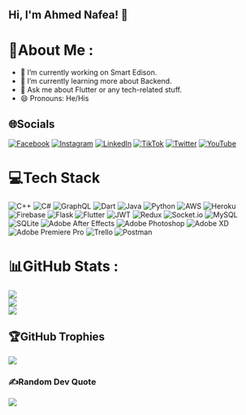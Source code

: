 ## Hi, I'm Ahmed Nafea! 👋

# 💫About Me :
- 🔭 I’m currently working on Smart Edison.
- 🌱 I’m currently learning more about Backend.
- 💬 Ask me about Flutter or any tech-related stuff.
- 😄 Pronouns: He/His

## 🌐Socials
[![Facebook](https://img.shields.io/badge/Facebook-%231877F2.svg?logo=Facebook&logoColor=white)](https://facebook.com/ahmednafea1997) [![Instagram](https://img.shields.io/badge/Instagram-%23E4405F.svg?logo=Instagram&logoColor=white)](https://instagram.com/a7mednafe31997) [![LinkedIn](https://img.shields.io/badge/LinkedIn-%230077B5.svg?logo=linkedin&logoColor=white)](https://linkedin.com/in/a7mednafe3) [![TikTok](https://img.shields.io/badge/TikTok-%23000000.svg?logo=TikTok&logoColor=white)](https://tiktok.com/@nafe3tech) [![Twitter](https://img.shields.io/badge/Twitter-%231DA1F2.svg?logo=Twitter&logoColor=white)](https://twitter.com/a7mednafe3dev) [![YouTube](https://img.shields.io/badge/YouTube-%23FF0000.svg?logo=YouTube&logoColor=white)](https://youtube.com/@nafeatech) 

# 💻Tech Stack
![C++](https://img.shields.io/badge/c++-%2300599C.svg?style=plastic&logo=c%2B%2B&logoColor=white) ![C#](https://img.shields.io/badge/c%23-%23239120.svg?style=plastic&logo=c-sharp&logoColor=white) ![GraphQL](https://img.shields.io/badge/-GraphQL-E10098?style=plastic&logo=graphql&logoColor=white) ![Dart](https://img.shields.io/badge/dart-%230175C2.svg?style=plastic&logo=dart&logoColor=white) ![Java](https://img.shields.io/badge/java-%23ED8B00.svg?style=plastic&logo=java&logoColor=white) ![Python](https://img.shields.io/badge/python-3670A0?style=plastic&logo=python&logoColor=ffdd54) ![AWS](https://img.shields.io/badge/AWS-%23FF9900.svg?style=plastic&logo=amazon-aws&logoColor=white) ![Heroku](https://img.shields.io/badge/heroku-%23430098.svg?style=plastic&logo=heroku&logoColor=white) ![Firebase](https://img.shields.io/badge/firebase-%23039BE5.svg?style=plastic&logo=firebase) ![Flask](https://img.shields.io/badge/flask-%23000.svg?style=plastic&logo=flask&logoColor=white) ![Flutter](https://img.shields.io/badge/Flutter-%2302569B.svg?style=plastic&logo=Flutter&logoColor=white) ![JWT](https://img.shields.io/badge/JWT-black?style=plastic&logo=JSON%20web%20tokens) ![Redux](https://img.shields.io/badge/redux-%23593d88.svg?style=plastic&logo=redux&logoColor=white) ![Socket.io](https://img.shields.io/badge/Socket.io-black?style=plastic&logo=socket.io&badgeColor=010101) ![MySQL](https://img.shields.io/badge/mysql-%2300f.svg?style=plastic&logo=mysql&logoColor=white) ![SQLite](https://img.shields.io/badge/sqlite-%2307405e.svg?style=plastic&logo=sqlite&logoColor=white) ![Adobe After Effects](https://img.shields.io/badge/Adobe%20After%20Effects-9999FF.svg?style=plastic&logo=Adobe%20After%20Effects&logoColor=white) ![Adobe Photoshop](https://img.shields.io/badge/adobephotoshop-%2331A8FF.svg?style=plastic&logo=adobephotoshop&logoColor=white) ![Adobe XD](https://img.shields.io/badge/Adobe%20XD-470137?style=plastic&logo=Adobe%20XD&logoColor=#FF61F6) ![Adobe Premiere Pro](https://img.shields.io/badge/Adobe%20Premiere%20Pro-9999FF.svg?style=plastic&logo=Adobe%20Premiere%20Pro&logoColor=white) ![Trello](https://img.shields.io/badge/Trello-%23026AA7.svg?style=plastic&logo=Trello&logoColor=white) ![Postman](https://img.shields.io/badge/Postman-FF6C37?style=plastic&logo=postman&logoColor=white)
# 📊GitHub Stats :
![](https://github-readme-stats.vercel.app/api?username=ahmednafea&theme=dracula&hide_border=false&include_all_commits=false&count_private=true)<br/>
![](https://github-readme-streak-stats.herokuapp.com/?user=ahmednafea&theme=dracula&hide_border=false)<br/>
![](https://github-readme-stats.vercel.app/api/top-langs/?username=ahmednafea&theme=dracula&hide_border=false&include_all_commits=false&count_private=true&layout=compact)

## 🏆GitHub Trophies
![](https://github-profile-trophy.vercel.app/?username=ahmednafea&theme=dracula&no-frame=false&no-bg=false&margin-w=4)

### ✍️Random Dev Quote
![](https://quotes-github-readme.vercel.app/api?type=vetical&theme=radical)
